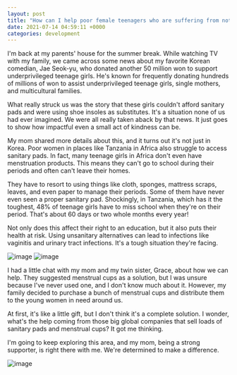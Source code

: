 ```yaml
---
layout: post
title: "How can I help poor female teenagers who are suffering from not having money to buy sanitary pads?"
date: 2021-07-14 04:59:11 +0000
categories: development
---
```

I'm back at my parents' house for the summer break. While watching TV with my family, we came across some news about my favorite Korean comedian, Jae Seok-yu, who donated another 50 million won to support underprivileged teenage girls. He's known for frequently donating hundreds of millions of won to assist underprivileged teenage girls, single mothers, and multicultural families.

What really struck us was the story that these girls couldn't afford sanitary pads and were using shoe insoles as substitutes. It's a situation none of us had ever imagined. We were all really taken aback by that news. It just goes to show how impactful even a small act of kindness can be.

My mom shared more details about this, and it turns out it's not just in Korea. Poor women in places like Tanzania in Africa also struggle to access sanitary pads. In fact, many teenage girls in Africa don't even have menstruation products. This means they can't go to school during their periods and often can't leave their homes.

They have to resort to using things like cloth, sponges, mattress scraps, leaves, and even paper to manage their periods. Some of them have never even seen a proper sanitary pad. Shockingly, in Tanzania, which has it the toughest, 48% of teenage girls have to miss school when they're on their period. That's about 60 days or two whole months every year!

Not only does this affect their right to an education, but it also puts their health at risk. Using unsanitary alternatives can lead to infections like vaginitis and urinary tract infections. It's a tough situation they're facing.

![image](https://res.cloudinary.com/dtiwg4oto/image/upload/v1697349655/%EA%B7%B8%EB%A6%BC4_vsk78o.png)
![image](https://res.cloudinary.com/dtiwg4oto/image/upload/v1697349659/%EA%B7%B8%EB%A6%BC5_lmxzqd.png)

I had a little chat with my mom and my twin sister, Grace, about how we can help. They suggested menstrual cups as a solution, but I was unsure because I've never used one, and I don't know much about it. However, my family decided to purchase a bunch of menstrual cups and distribute them to the young women in need around us.

At first, it's like a little gift, but I don't think it's a complete solution. I wonder, what's the help coming from those big global companies that sell loads of sanitary pads and menstrual cups? It got me thinking.

I'm going to keep exploring this area, and my mom, being a strong supporter, is right there with me. We're determined to make a difference.

![image](https://res.cloudinary.com/dtiwg4oto/image/upload/v1697349665/%EA%B7%B8%EB%A6%BC6_sg43gt.png)
